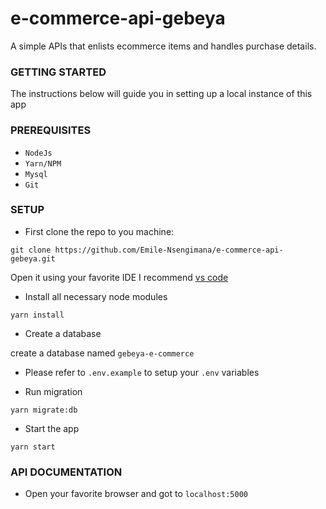 # e-commerce-api-gebeya

A simple APIs that enlists ecommerce items and handles purchase details.

### GETTING STARTED

The instructions below will guide you in setting up a local instance of this app

### PREREQUISITES

- `NodeJs`
- `Yarn/NPM`
- `Mysql`
- `Git`

### SETUP

- First clone the repo to you machine:

```
git clone https://github.com/Emile-Nsengimana/e-commerce-api-gebeya.git
```

Open it using your favorite IDE
I recommend [vs code](https://code.visualstudio.com/download)

- Install all necessary node modules

```
yarn install
```

- Create a database

create a database named `gebeya-e-commerce`

- Please refer to `.env.example` to setup your `.env` variables

- Run migration

```
yarn migrate:db
```

- Start the app

```
yarn start
```

### API DOCUMENTATION

- Open your favorite browser and got to `localhost:5000`